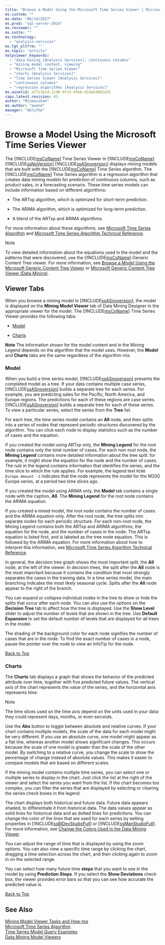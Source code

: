 ```yaml
---
title: "Browse a Model Using the Microsoft Time Series Viewer | Microsoft Docs"
ms.custom: ""
ms.date: "06/14/2017"
ms.prod: "sql-server-2014"
ms.reviewer: ""
ms.suite: ""
ms.technology: 
  - "analysis-services"
ms.tgt_pltfrm: ""
ms.topic: "article"
helpviewer_keywords: 
  - "data mining [Analysis Services], continuous columns"
  - "mining model content, viewing"
  - "Microsoft Time Series Viewer"
  - "charts [Analysis Services]"
  - "Time Series Viewer [Analysis Services]"
  - "continuous columns"
  - "regression algorithms [Analysis Services]"
ms.assetid: a77c16cd-1cd0-4fc5-afeb-d1dab30d1e25
caps.latest.revision: 43
author: "Minewiskan"
ms.author: "owend"
manager: "mblythe"
---
```

# Browse a Model Using the Microsoft Time Series Viewer
  The [!INCLUDE[msCoName](../includes/msconame-md.md)] Time Series Viewer in [!INCLUDE[msCoName](../includes/msconame-md.md)] [!INCLUDE[ssNoVersion](../includes/ssnoversion-md.md)] [!INCLUDE[ssASnoversion](../includes/ssasnoversion-md.md)] displays mining models that are built with the [!INCLUDE[msCoName](../includes/msconame-md.md)] Time Series algorithm. The [!INCLUDE[msCoName](../includes/msconame-md.md)] Time Series algorithm is a regression algorithm that creates data mining models for prediction of continuous columns, such as product sales, in a forecasting scenario. These time series models can include information based on different algorithms:  
  
-   The ARTxp algorithm, which is optimized for short-term prediction.  
  
-   The ARIMA algorithm, which is optimized for long-term prediction.  
  
-   A blend of the ARTxp and ARIMA algorithms.  
  
 For more information about these algorithms, see [Microsoft Time Series Algorithm](data-mining/microsoft-time-series-algorithm.md) and [Microsoft Time Series Algorithm Technical Reference](data-mining/microsoft-time-series-algorithm-technical-reference.md).  
  
> [!NOTE]  
>  To view detailed information about the equations used in the model and the patterns that were discovered, use the [!INCLUDE[msCoName](../includes/msconame-md.md)] Generic Content Tree viewer. For more information, see [Browse a Model Using the Microsoft Generic Content Tree Viewer](data-mining/browse-a-model-using-the-microsoft-generic-content-tree-viewer.md) or [Microsoft Generic Content Tree Viewer &#40;Data Mining&#41;](../../2014/analysis-services/microsoft-generic-content-tree-viewer-data-mining.md).  
  
##  <a name="BKMK_ViewerTabs"></a> Viewer Tabs  
 When you browse a mining model in [!INCLUDE[ssASnoversion](../includes/ssasnoversion-md.md)], the model is displayed on the **Mining Model Viewer** tab of Data Mining Designer in the appropriate viewer for the model. The [!INCLUDE[msCoName](../includes/msconame-md.md)] Time Series Viewer provides the following tabs:  
  
-   [Model](#BKMK_Tree)  
  
-   [Charts](#BKMK_Charts)  
  
 **Note** The information shown for the model content and in the Mining Legend depends on the algorithm that the model uses. However, the **Model** and **Charts** tabs are the same regardless of the algorithm mix.  
  
###  <a name="BKMK_Tree"></a> Model  
 When you build a time series model, [!INCLUDE[ssASnoversion](../includes/ssasnoversion-md.md)] presents the completed model as a tree. If your data contains multiple case series, [!INCLUDE[ssASnoversion](../includes/ssasnoversion-md.md)] builds a separate tree for each series. For example, you are predicting sales for the Pacific, North America, and Europe regions. The predictions for each of these regions are case series. [!INCLUDE[ssASnoversion](../includes/ssasnoversion-md.md)] builds a separate tree for each of these series. To view a particular series, select the series from the **Tree** list.  
  
 For each tree, the time series model contains an **All** node, and then splits into a series of nodes that represent periodic structures discovered by the algorithm. You can click each node to display statistics such as the number of cases and the equation.  
  
 If you created the model using ARTxp only, the **Mining Legend** for the root node contains only the total number of cases. For each non-root node, the **Mining Legend** contains more detailed information about the tree split: for example, it might show the equation for the node and the number of cases. The *rule* in the legend contains information that identifies the series, and the time slice to which the rule applies. For example, the legend text `M200 Europe Amount -2` indicates that the node represents the model for the M200 Europe series, at a period two time slices ago.  
  
 If you created the model using ARIMA only, the **Model** tab contains a single node with the caption, **All**. The **Mining Legend** for the root node contains the ARIMA equation.  
  
 If you created a mixed model, the root node contains the number of cases and the ARIMA equation only. After the root node, the tree splits into separate nodes for each periodic structure. For each non-root node, the Mining Legend contains both the ARTxp and ARIMA algorithms, the equation for the node, and the number of cases in the node. The ARTxp equation is listed first, and is labeled as the tree node equation. This is followed by the ARIMA equation. For more information about how to interpret this information, see [Microsoft Time Series Algorithm Technical Reference](data-mining/microsoft-time-series-algorithm-technical-reference.md).  
  
 In general, the decision tree graph shows the most important split, the **All** node, at the left of the viewer. In decision trees, the split after the **All** node is the most important because it contains the condition that most strongly separates the cases in the training data. In a time series model, the main branching indicates the most likely seasonal cycle. Splits after the **All** node appear to the right of the branch.  
  
 You can expand or collapse individual nodes in the tree to show or hide the splits that occur after each node. You can also use the options on the **Decision Tree** tab to affect how the tree is displayed. Use the **Show Level** slider to adjust the number of levels that are shown in the tree. Use **Default Expansion** to set the default number of levels that are displayed for all trees in the model.  
  
 The shading of the background color for each node signifies the number of cases that are in the node. To find the exact number of cases in a node, pause the pointer over the node to view an InfoTip for the node.  
  
 [Back to Top](#BKMK_ViewerTabs)  
  
###  <a name="BKMK_Charts"></a> Charts  
 The **Charts** tab displays a graph that shows the behavior of the predicted attribute over time, together with five predicted future values. The vertical axis of the chart represents the value of the series, and the horizontal axis represents time.  
  
> [!NOTE]  
>  The time slices used on the time axis depend on the units used in your data: they could represent days, months, or even seconds.  
  
 Use the **Abs** button to toggle between absolute and relative curves. If your chart contains multiple models, the scale of the data for each model might be very different. If you use an absolute curve, one model might appear as a flat line, whereas another model shows significant changes. This occurs because the scale of one model is greater than the scale of the other model. By switching to a relative curve, you change the scale to show the percentage of change instead of absolute values. This makes it easier to compare models that are based on different scales.  
  
 If the mining model contains multiple time series, you can select one or multiple series to display in the chart. Just click the list at the right of the viewer and select the series you want from the list. If the chart becomes too complex, you can filter the series that are displayed by selecting or clearing the series check boxes in the legend.  
  
 The chart displays both historical and future data. Future data appears shaded, to differentiate it from historical data. The data values appear as solid lines for historical data and as dotted lines for predictions. You can change the color of the lines that are used for each series by setting properties in [!INCLUDE[ssBIDevStudioFull](../includes/ssbidevstudiofull-md.md)] or [!INCLUDE[ssManStudioFull](../includes/ssmanstudiofull-md.md)]. For more information, see [Change the Colors Used in the Data Mining Viewer](data-mining/change-the-colors-used-in-the-data-mining-viewer.md).  
  
 You can adjust the range of time that is displayed by using the zoom options. You can also view a specific time range by clicking the chart, dragging a time selection across the chart, and then clicking again to zoom in on the selected range.  
  
 You can select how many future time **steps** that you want to see in the model by using **Prediction Steps**. If you select the **Show Deviations** check box, the viewer provides error bars so that you can see how accurate the predicted value is.  
  
 [Back to Top](#BKMK_ViewerTabs)  
  
## See Also  
 [Mining Model Viewer Tasks and How-tos](data-mining/mining-model-viewer-tasks-and-how-tos.md)   
 [Microsoft Time Series Algorithm](data-mining/microsoft-time-series-algorithm.md)   
 [Time Series Model Query Examples](data-mining/time-series-model-query-examples.md)   
 [Data Mining Model Viewers](data-mining/data-mining-model-viewers.md)  
  
  